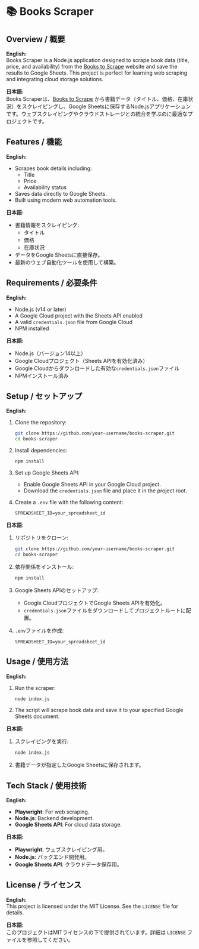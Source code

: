 # 📚 Books Scraper


## Overview / 概要

**English:**  
Books Scraper is a Node.js application designed to scrape book data (title, price, and availability) from the [Books to Scrape](https://books.toscrape.com/) website and save the results to Google Sheets. This project is perfect for learning web scraping and integrating cloud storage solutions.

**日本語:**  
Books Scraperは、[Books to Scrape](https://books.toscrape.com/) から書籍データ（タイトル、価格、在庫状況）をスクレイピングし、Google Sheetsに保存するNode.jsアプリケーションです。ウェブスクレイピングやクラウドストレージとの統合を学ぶのに最適なプロジェクトです。


## Features / 機能

**English:**  
- Scrapes book details including:
  - Title
  - Price
  - Availability status
- Saves data directly to Google Sheets.
- Built using modern web automation tools.

**日本語:**  
- 書籍情報をスクレイピング:
  - タイトル
  - 価格
  - 在庫状況
- データをGoogle Sheetsに直接保存。
- 最新のウェブ自動化ツールを使用して構築。


## Requirements / 必要条件

**English:**  
- Node.js (v14 or later)  
- A Google Cloud project with the Sheets API enabled  
- A valid `credentials.json` file from Google Cloud  
- NPM installed  

**日本語:**  
- Node.js（バージョン14以上）  
- Google Cloudプロジェクト（Sheets APIを有効化済み）  
- Google Cloudからダウンロードした有効な`credentials.json`ファイル  
- NPMインストール済み  


## Setup / セットアップ

**English:**  

1. Clone the repository:
   ```bash
   git clone https://github.com/your-username/books-scraper.git
   cd books-scraper
   ```

2. Install dependencies:
   ```bash
   npm install
   ```

3. Set up Google Sheets API:
   - Enable Google Sheets API in your Google Cloud project.
   - Download the `credentials.json` file and place it in the project root.

4. Create a `.env` file with the following content:
   ```
   SPREADSHEET_ID=your_spreadsheet_id
   ```

**日本語:**  

1. リポジトリをクローン:
   ```bash
   git clone https://github.com/your-username/books-scraper.git
   cd books-scraper
   ```

2. 依存関係をインストール:
   ```bash
   npm install
   ```

3. Google Sheets APIのセットアップ:
   - Google CloudプロジェクトでGoogle Sheets APIを有効化。
   - `credentials.json`ファイルをダウンロードしてプロジェクトルートに配置。

4. `.env`ファイルを作成:
   ```
   SPREADSHEET_ID=your_spreadsheet_id
   ```


## Usage / 使用方法

**English:**  

1. Run the scraper:
   ```bash
   node index.js
   ```

2. The script will scrape book data and save it to your specified Google Sheets document.

**日本語:**  

1. スクレイピングを実行:
   ```bash
   node index.js
   ```

2. 書籍データが指定したGoogle Sheetsに保存されます。


## Tech Stack / 使用技術

**English:**  
- **Playwright**: For web scraping.  
- **Node.js**: Backend development.  
- **Google Sheets API**: For cloud data storage.

**日本語:**  
- **Playwright**: ウェブスクレイピング用。  
- **Node.js**: バックエンド開発用。  
- **Google Sheets API**: クラウドデータ保存用。


## License / ライセンス

**English:**  
This project is licensed under the MIT License. See the `LICENSE` file for details.

**日本語:**  
このプロジェクトはMITライセンスの下で提供されています。詳細は `LICENSE` ファイルを参照してください。
